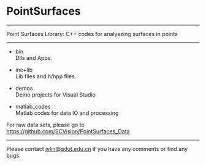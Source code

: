# PointSurfaces
********************************************************************************
Point Surfaces Library: C++ codes for analyszing surfaces in points
********************************************************************************

- bin\
Dlls and Apps.


- inc+lib\
Lib files and h/hpp files.


- demos\
Demo projects for Visual Studio

- matlab_codes\
Matlab codes for data IO and processing


For raw data sets, please go to https://github.com/SCVision/PointSurfaces_Data

********************************************************************************

Please contact jylin@gdut.edu.cn if you have any comments or find any bugs.
